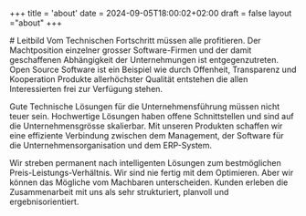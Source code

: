 +++
title = 'about'
date = 2024-09-05T18:00:02+02:00
draft = false
layout ="about"
+++


# Leitbild
Vom Technischen Fortschritt müssen alle profitieren. Der Machtposition einzelner grosser Software-Firmen und der damit geschaffenen Abhängigkeit der Unternehmungen ist entgegenzutreten. Open Source Software ist ein Beispiel wie durch Offenheit, Transparenz und Kooperation Produkte allerhöchster Qualität entstehen die allen Interessierten frei zur Verfügung stehen.

Gute Technische Lösungen für die Unternehmensführung müssen nicht teuer sein. Hochwertige Lösungen haben offene Schnittstellen und sind auf die Unternehmensgrösse skalierbar. Mit unseren Produkten schaffen wir eine effiziente Verbindung zwischen dem Management, der Software für die Unternehmensorganisation und dem ERP-System.

Wir streben permanent nach intelligenten Lösungen zum bestmöglichen Preis-Leistungs-Verhältnis. Wir sind nie fertig mit dem Optimieren. Aber wir können das Mögliche vom Machbaren unterscheiden. Kunden erleben die Zusammenarbeit mit uns als sehr strukturiert, planvoll und ergebnisorientiert. 

